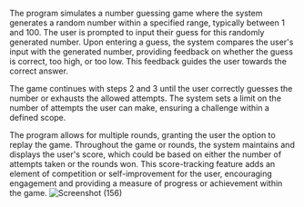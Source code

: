 The program simulates a number guessing game where the system generates a random number within a specified range, typically between 1 and 100. The user is prompted to input their guess for this randomly generated number. Upon entering a guess, the system compares the user's input with the generated number, providing feedback on whether the guess is correct, too high, or too low. This feedback guides the user towards the correct answer.

The game continues with steps 2 and 3 until the user correctly guesses the number or exhausts the allowed attempts. The system sets a limit on the number of attempts the user can make, ensuring a challenge within a defined scope.

The program allows for multiple rounds, granting the user the option to replay the game. Throughout the game or rounds, the system maintains and displays the user's score, which could be based on either the number of attempts taken or the rounds won. This score-tracking feature adds an element of competition or self-improvement for the user, encouraging engagement and providing a measure of progress or achievement within the game.
![Screenshot (156)](https://github.com/Rupesh-Prasad08/CODSOFT/assets/148632206/fca73c1a-a6cf-445c-ac2f-ef3757828c19)
